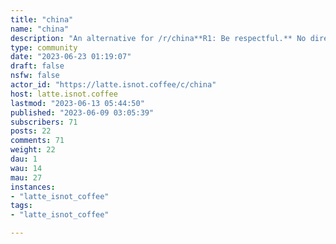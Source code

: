 ```yaml
---
title: "china" 
name: "china"
description: "An alternative for /r/china**R1: Be respectful.** No directed offensive language or personal attacks are allowed. Profanity is allowed, but not if it’s directed at others. Racism, sexism, and slurs or similar remarks are not allowed in either English or Chinese, including in usernames.**R2: No bad faith behavior.** Bad faith behavior can include combative argumentation or statements intended to disrupt others’ points of view rather than engaging with them, attempts to provoke others into being caustic, making derisive remarks that add little value, or otherwise participating in discussions to the detriment of others. Making extreme unsubstantiated claims or sharing materials that are low in substance but high in outrage may also lead to removal.**R3: Media policy.** Memes, images, videos, gifs, and other types of media are allowed but are strictly moderated. Media regarding real life people and events should provide appropriately sourced background context or risk deletion. On a spectrum from daily life musings to cultural commentary to political soapboxing, moderation of media will tighten. Media concerning topics that have already been discussed at length will likely be deleted. See also r/ChinaMemes**R4: Post title policy.** Posts with low-effort, editorialized, provocative, inaccurate, sensationalist, or misleading titles will be removed and may result in a ban. In addition, posts linking to news articles or other third-party content in English must match the title of the original source or will be removed.**R5: No reposts / One post per topic.** When posting about current events or new developments, please check if there are already other submissions on the topic. We regularly delete subsequent posts about the same topic, even if they provide additional information or context. If you would like to share additional information about something that has already been posted, please do so as a comment in the original thread.**R6: Posts must be related to China.** Content that is only tangentially or incidentally related to China will generally be deleted.**R7: Submit the best source format.** Submissions should be of the best available source format. For example, twitter posts should be submitted as links, not as screenshots. If your post is removed for this reason, you may resubmit it after appropriately selecting a better format.**R8: No meta-drama** References to other subreddits that tend to cause drama, or contain Reddit Content Policy violations or other issues such as hate speech or misinformation, will likely be removed. Posts about bans or removals on other subreddits are not allowed.**R9: If posting in Chinese, please translate at least the post title** / 规则11：如果发布中文贴子，请至少将标题翻译成英文"
type: community
date: "2023-06-23 01:19:07"
draft: false
nsfw: false
actor_id: "https://latte.isnot.coffee/c/china"
host: latte.isnot.coffee
lastmod: "2023-06-13 05:44:50"
published: "2023-06-09 03:05:39"
subscribers: 71
posts: 22
comments: 71
weight: 22
dau: 1
wau: 14
mau: 27
instances:
- "latte_isnot_coffee"
tags: 
- "latte_isnot_coffee"

---
```

